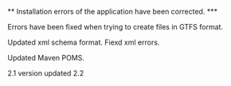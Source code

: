  ** Installation errors of the application have been corrected.  ***
 
 

  Errors have been fixed when trying to create files in GTFS format.

  Updated xml schema format. Fiexd xml errors.

  Updated Maven POMS.

  2.1 version updated 2.2